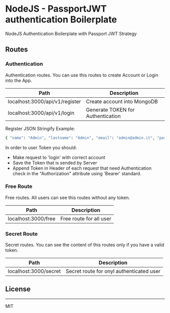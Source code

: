 # NodeJS - PassportJWT authentication Boilerplate

NodeJS Authentication Boilerplate with Passport JWT Strategy

## Routes

### Authentication
Authentication routes. You can use this routes to create Account or Login into the App.

Path  | Description
------------- | -------------
localhost:3000/api/v1/register  | Create account into MongoDB
localhost:3000/api/v1/login  | Generate TOKEN for Authentication

Register JSON Stringify Example:
```sh
{ "name": "Admin", "lastname": "Admin", "email": "admin@admin.it", "password": "password" }
```
In order to user Token you should:
  - Make request to 'login' with correct account
  - Save the Token that is sended by Server
  - Append Token in Header of each request that need Authentication check in the "Authorization" attribute using 'Bearer' standard.
 
### Free Route
Free routes. All users can see this routes without any token.


Path  | Description
------------- | -------------
localhost:3000/free  | Free route for all user

### Secret Route
Secret routes. You can see the content of this routes only if you have a valid token.


Path  | Description
------------- | -------------
localhost:3000/secret  | Secret route for onyl authenticated user

## License
----
MIT
